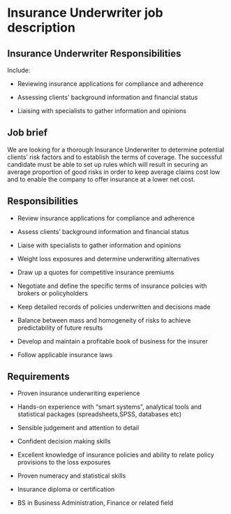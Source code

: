 # Insurance Underwriter job description


## Insurance Underwriter Responsibilities

Include:

* Reviewing insurance applications for compliance and adherence

* Assessing clients’ background information and financial status

* Liaising with specialists to gather information and opinions


## Job brief

We are looking for a thorough Insurance Underwriter to determine potential clients’ risk factors and to establish the terms of coverage. The successful candidate must be able to set up rules which will result in securing an average proportion of good risks in order to keep average claims cost low and to enable the company to offer insurance at a lower net cost.


## Responsibilities

* Review insurance applications for compliance and adherence

* Assess clients’ background information and financial status

* Liaise with specialists to gather information and opinions

* Weight loss exposures and determine underwriting alternatives

* Draw up a quotes for competitive insurance premiums

* Negotiate and define the specific terms of insurance policies with brokers or policyholders

* Keep detailed records of policies underwritten and decisions made

* Balance between mass and homogeneity of risks to achieve predictability of future results

* Develop and maintain a profitable book of business for the insurer

* Follow applicable insurance laws


## Requirements

* Proven insurance underwriting experience

* Hands-on experience with “smart systems”, analytical tools and statistical packages (spreadsheets,SPSS, databases etc)

* Sensible judgement and attention to detail

* Confident decision making skills

* Excellent knowledge of insurance policies and ability to relate policy provisions to the loss exposures

* Proven numeracy and statistical skills

* Insurance diploma or certification

* BS in Business Administration, Finance or related field
